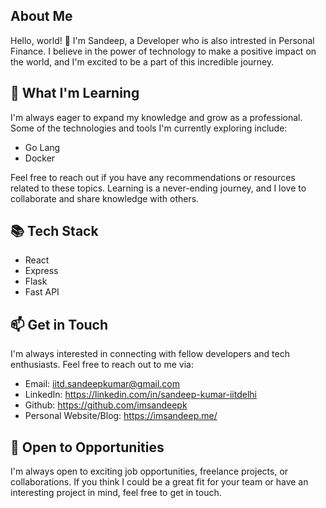 ## About Me

Hello, world! 👋 I'm Sandeep, a Developer who is also intrested in Personal Finance. I believe in the power of technology to make a positive impact on the world, and I'm excited to be a part of this incredible journey.

## 🌱 What I'm Learning

I'm always eager to expand my knowledge and grow as a professional. Some of the technologies and tools I'm currently exploring include:

- Go Lang
- Docker


Feel free to reach out if you have any recommendations or resources related to these topics. Learning is a never-ending journey, and I love to collaborate and share knowledge with others.

## 📚 Tech Stack

- React
- Express
- Flask
- Fast API


## 📫 Get in Touch

I'm always interested in connecting with fellow developers and tech enthusiasts. Feel free to reach out to me via:

- Email: iitd.sandeepkumar@gmail.com
- LinkedIn: https://linkedin.com/in/sandeep-kumar-iitdelhi
- Github: https://github.com/imsandeepk
- Personal Website/Blog: https://imsandeep.me/


## 🚀 Open to Opportunities

I'm always open to exciting job opportunities, freelance projects, or collaborations. If you think I could be a great fit for your team or have an interesting project in mind, feel free to get in touch.



